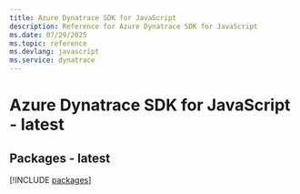 ```yaml
---
title: Azure Dynatrace SDK for JavaScript
description: Reference for Azure Dynatrace SDK for JavaScript
ms.date: 07/29/2025
ms.topic: reference
ms.devlang: javascript
ms.service: dynatrace
---
```

# Azure Dynatrace SDK for JavaScript - latest
## Packages - latest
[!INCLUDE [packages](dynatrace-index.md)]